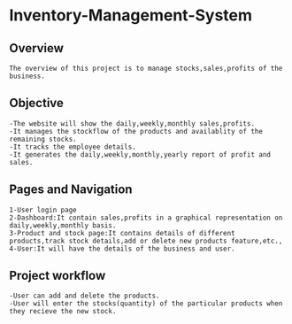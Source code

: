 # Inventory-Management-System
## **Overview**
    The overview of this project is to manage stocks,sales,profits of the business.

## **Objective**
    -The website will show the daily,weekly,monthly sales,profits.
    -It manages the stockflow of the products and availablity of the remaining stocks.
    -It tracks the employee details.
    -It generates the daily,weekly,monthly,yearly report of profit and sales.

## **Pages and Navigation**
    1-User login page
    2-Dashboard:It contain sales,profits in a graphical representation on daily,weekly,monthly basis.
    3-Product and stock page:It contains details of different products,track stock details,add or delete new products feature,etc.,
    4-User:It will have the details of the business and user.

## **Project workflow**
    -User can add and delete the products. 
    -User will enter the stocks(quantity) of the particular products when they recieve the new stock.
